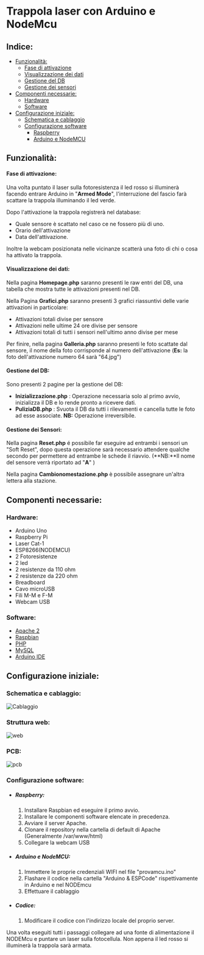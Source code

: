 
# Trappola laser con Arduino e NodeMcu
## Indice:

 - [Funzionalità:](https://github.com/edobranchi/ArduinoTripwire#funzionalit%C3%A0)
   - [Fase di attivazione](https://github.com/edobranchi/ArduinoTripwire#fase-di-attivazione)
   - [Visualizzazione dei dati](https://github.com/edobranchi/ArduinoTripwire#visualizzazione-dei-dati)
   - [Gestione del DB](https://github.com/edobranchi/ArduinoTripwire#gestione-del-db)
   - [Gestione dei sensori](https://github.com/edobranchi/ArduinoTripwire#gestione-dei-sensori)
  - [Componenti necessarie:](https://github.com/edobranchi/ArduinoTripwire#componenti-necessarie)
    - [Hardware](https://github.com/edobranchi/ArduinoTripwire#hardware)
    - [Software](https://github.com/edobranchi/ArduinoTripwire#software)
   - [Configurazione iniziale:](https://github.com/edobranchi/ArduinoTripwire#configurazione-iniziale)
     - [Schematica e cablaggio](https://github.com/edobranchi/ArduinoTripwire#schematica-e-cablaggio) 
     - [Configurazione software](https://github.com/edobranchi/ArduinoTripwire#configurazione-software)
       - [Raspberry](https://github.com/edobranchi/ArduinoTripwire#raspberry) 
       - [Arduino e NodeMCU](https://github.com/edobranchi/ArduinoTripwire#arduino-e-nodemcu)

## Funzionalità:
#### Fase di attivazione:
Una volta puntato il laser sulla fotoresistenza il led rosso si illuminerà facendo entrare Arduino in "**Armed Mode**", l'interruzione del fascio farà scattare la trappola illuminando il led verde.

Dopo l'attivazione la trappola registrerà nel database:

 - Quale sensore è scattato nel caso ce ne fossero più di uno.
 - Orario dell'attivazione
 - Data dell'attivazione.


Inoltre la webcam posizionata nelle vicinanze scatterà una foto di chi o cosa ha attivato la trappola.

#### Visualizzazione dei dati:

Nella pagina **Homepage.php** saranno presenti le raw entri del DB, una tabella che mostra tutte le attivazioni presenti nel DB.

Nella Pagina **Grafici.php** saranno presenti 3 grafici riassuntivi delle varie attivazioni in particolare:

 - Attivazioni totali divise per sensore
 - Attivazioni nelle ultime 24 ore divise per sensore
 - Attivazioni totali di tutti i sensori nell'ultimo anno divise per mese

 Per finire, nella pagina **Galleria.php** saranno presenti le foto scattate dal sensore, il nome della foto corrisponde al numero dell'attivazione (**Es:** la foto dell'attivazione numero 64 sarà "64.jpg")

#### Gestione del DB:

Sono presenti 2 pagine per la gestione del DB:


 - **Inizializzazione.php** : Operazione necessaria solo al primo avvio, inizializza il DB e lo rende pronto a ricevere dati.
- **PuliziaDB.php** : Svuota il DB da tutti i rilevamenti e cancella tutte le foto ad esse associate. **NB:** Operazione irreversibile.

#### Gestione dei Sensori:

Nella pagina **Reset.php** é possibile far eseguire ad entrambi i sensori un "Soft Reset", dopo questa operazione sarà necessario attendere qualche secondo per permettere ad entrambe le schede il riavvio. 
(**NB:**Il nome del sensore verrà riportato ad "**A**"  )

Nella pagina **Cambionomestazione.php** è possibile assegnare un'altra lettera alla stazione.
 
## Componenti necessarie:
### Hardware:
- Arduino Uno
- Raspberry Pi
- Laser Cat-1
- ESP8266(NODEMCU)
- 2 Fotoresistenze
- 2 led
- 2 resistenze da 110 ohm
- 2 resistenze da 220 ohm
- Breadboard
- Cavo microUSB
- Fili M-M e F-M
- Webcam USB

### Software:
- [Apache 2](https://httpd.apache.org/download.cgi)
- [Raspbian](https://www.raspberrypi.org/downloads/raspberry-pi-os/) 
- [PHP](https://www.php.net/downloads.php)
- [MySQL](https://www.mysql.com/it/downloads/)
- [Arduino IDE](https://www.arduino.cc/en/main/software)

## Configurazione iniziale: 
### Schematica e cablaggio:

![Cablaggio](https://user-images.githubusercontent.com/28054437/97241830-85d84600-17f2-11eb-9faa-8c9a09c4a72c.png)

### Struttura web:

![web]()

### PCB:

![pcb]()

### Configurazione software:
- ##### Raspberry:
  1. Installare Raspbian ed eseguire il primo avvio.
  2. Installare le componenti software elencate in precedenza.
  3. Avviare il server Apache.
  4. Clonare il repository nella cartella di default di Apache (Generalmente /var/www/html)
  5. Collegare la webcam USB
- ##### Arduino e NodeMCU:
  1. Immettere le proprie credenziali WIFI nel file "provamcu.ino"
  2. Flashare il codice nella cartella "Arduino & ESPCode" rispettivamente in Arduino e nel NODEmcu
  3. Effettuare il cablaggio
- ##### Codice:
  1. Modificare il codice con l'indirizzo locale del proprio server.
  
Una volta eseguiti tutti i passaggi collegare ad una fonte di alimentazione il NODEMcu e puntare un laser sulla fotocellula.
Non appena il led rosso si illuminerà la trappola sarà armata.


